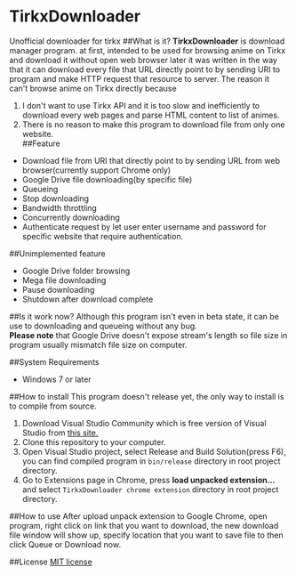# TirkxDownloader
Unofficial downloader for tirkx
##What is it?
**TirkxDownloader** is download manager program. at first, intended to be used for browsing anime on Tirkx and download it without open web browser later it was written in the way that it can download every file that URL directly point to by sending URI to program and make HTTP request that resource to server.
The reason it can't browse anime on Tirkx directly because  
1. I don't want to use Tirkx API and it is too slow and inefficiently to download every web pages and parse HTML content to list of animes.  
2. There is no reason to make this program to download file from only one website.  
##Feature
 - Download file from URI that directly point to by sending URL from web browser(currently support Chrome only)
 - Google Drive file downloading(by specific file)
 - Queueing
 - Stop downloading
 - Bandwidth throttling
 - Concurrently downloading
 - Authenticate request by let user enter username and password for specific website that require authentication.
 
##Unimplemented feature
- Google Drive folder browsing
- Mega file downloading
- Pause downloading
- Shutdown after download complete

##Is it work now?
Although this program isn't even in beta state, it can be use to downloading and queueing without any bug.  
**Please note** that Google Drive doesn't expose stream's length so file size in program usually mismatch file size on computer.

##System Requirements
 - Windows 7 or later

##How to install
This program doesn't release yet, the only way to install is to compile from source.  
1. Download Visual Studio Community which is free version of Visual Studio from [this site.](https://www.visualstudio.com/en-us/downloads/download-visual-studio-vs.aspx)  
2. Clone this repository to your computer.  
3. Open Visual Studio project, select Release and Build Solution(press F6), you can find compiled program in `bin/release` directory in root project directory.    
4. Go to Extensions page in Chrome, press **load unpacked extension...** and select `TirkxDownloader chrome extension` directory in root project directory.  

##How to use
After upload unpack extension to Google Chrome, open program, right click on link that you want to download, the new download file window will show up, specify location that you want to save file to then click Queue or Download now.

##License
[MIT license](https://github.com/witoong623/TirkxDownloader/blob/master/license.txt)
